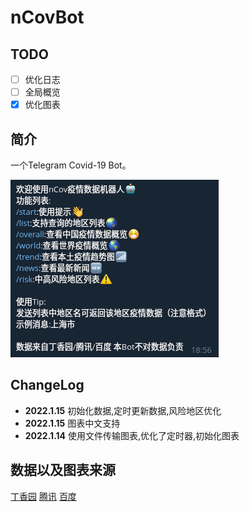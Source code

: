 # nCovBot

## TODO

- [ ] 优化日志
- [ ] 全局概览
- [x] 优化图表

## 简介

一个Telegram Covid-19 Bot。

![nCovBot](https://github.com/varz1/pics/blob/master/bot.png?raw=true)

## ChangeLog
- **2022.1.15** 初始化数据,定时更新数据,风险地区优化
- **2022.1.15** 图表中文支持
- **2022.1.14** 使用文件传输图表,优化了定时器,初始化图表

## 数据以及图表来源

[丁香园](https://github.com/BlankerL/DXY-COVID-19-Data)
[腾讯](https://news.qq.com/zt2020/page/feiyan.htm#/)
[百度](https://voice.baidu.com/act/newpneumonia/newpneumonia)
